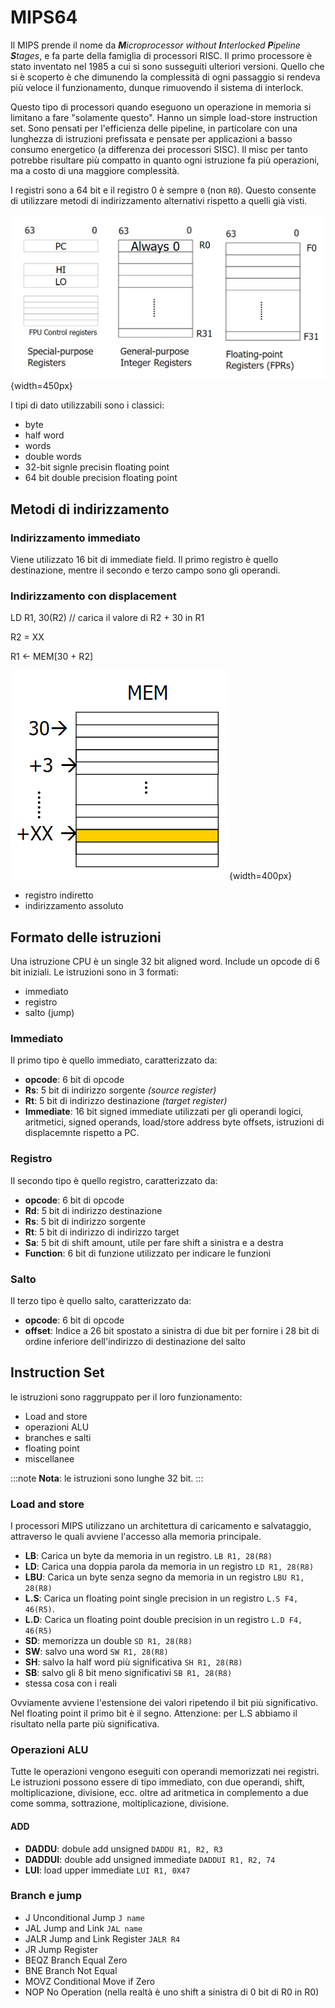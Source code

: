 # MIPS64
<!-- LEZIONE 4: 04-10-2022 -->

Il MIPS prende il nome da _**M**icroprocessor without **I**nterlocked **P**ipeline **S**tages_, e fa parte della famiglia di processori RISC. Il primo processore è stato inventato nel 1985 a cui si sono susseguiti ulteriori versioni. Quello che si è scoperto è che dimunendo la complessità di ogni passaggio si rendeva più veloce il funzionamento, dunque rimuovendo il sistema di interlock.

Questo tipo di processori quando eseguono un operazione in memoria si limitano a fare "solamente questo". Hanno un simple load-store instruction set. Sono pensati per l'efficienza delle pipeline, in particolare con una lunghezza di istruzioni prefissata e pensate per applicazioni a basso consumo energetico (a differenza dei processori SISC). Il misc per tanto potrebbe risultare più compatto in quanto ogni istruzione fa più operazioni, ma a costo di una maggiore complessità.

I registri sono a 64 bit e il registro 0 è sempre `0` (non `R0`). Questo consente di utilizzare metodi di indirizzamento alternativi rispetto a quelli già visti.

![Architettura](../images/03_architettura.png){width=450px}

I tipi di dato utilizzabili sono i classici:

- byte
- half word
- words
- double words
- 32-bit signle precisin floating point
- 64 bit double precision floating point

## Metodi di indirizzamento

### Indirizzamento immediato

Viene utilizzato 16 bit di immediate field. Il primo registro è quello destinazione, mentre il secondo e terzo campo sono gli operandi. 

### Indirizzamento con displacement

LD R1, 30(R2) // carica il valore di R2 + 30 in R1

R2 = XX

R1 <- MEM[30 + R2]

![Indirizzamento](../images/03_displacement1.png){width=400px}

- registro indiretto
- indirizzamento assoluto


## Formato delle istruzioni

Una istruzione CPU  è un single 32 bit aligned word. Include un opcode di 6 bit iniziali. Le istruzioni sono in 3 formati:

- immediato
- registro
- salto (jump)

### Immediato

Il primo tipo è quello immediato, caratterizzato da:

- **opcode**: 6 bit di opcode
- **Rs**: 5 bit di indirizzo sorgente _(source register)_
- **Rt**: 5 bit di indirizzo destinazione _(target register)_
- **Immediate**: 16 bit signed immediate utilizzati per gli operandi logici, aritmetici, signed operands, load/store address byte offsets, istruzioni di displacemnte rispetto a PC.

### Registro

Il secondo tipo è quello registro, caratterizzato da:

- **opcode**: 6 bit di opcode
- **Rd**: 5 bit di indirizzo destinazione
- **Rs**: 5 bit di indirizzo sorgente
- **Rt**: 5 bit di indirizzo di indirizzo target
- **Sa**: 5 bit di shift amount, utile per fare shift a sinistra e a destra
- **Function**: 6 bit di funzione utilizzato per indicare le funzioni

### Salto

Il terzo tipo è quello salto, caratterizzato da:

- **opcode**: 6 bit di opcode
- **offset**: Indice a 26 bit spostato a sinistra di due bit per fornire i 28 bit di ordine inferiore dell'indirizzo di destinazione del salto

## Instruction Set

le istruzioni sono raggruppato per il loro funzionamento:

- Load and store
- operazioni ALU
- branches e salti
- floating point
- miscellanee

:::note
**Nota**: le istruzioni sono lunghe 32 bit.
:::


### Load and store

I processori MIPS utilizzano un architettura di caricamento e salvataggio, attraverso le quali avviene l'accesso alla memoria principale.

- **LB**: Carica un byte da memoria in un registro. `LB R1, 28(R8)`
- **LD**: Carica una doppia parola da memoria in un registro `LD R1, 28(R8)`
- **LBU**: Carica un byte senza segno da memoria in un registro `LBU R1, 28(R8)`
- **L.S**: Carica un floating point single precision in un registro `L.S F4, 46(R5)`.
- **L.D**: Carica un floating point double precision in un registro `L.D F4, 46(R5)`
- **SD**: memorizza un double `SD R1, 28(R8)`
- **SW**: salvo una word `SW R1, 28(R8)`
- **SH**: salvo la half word più significativa `SH R1, 28(R8)`
- **SB**: salvo gli 8 bit meno significativi `SB R1, 28(R8)`
- stessa cosa con i reali

Ovviamente avviene l'estensione dei valori ripetendo il bit più significativo. Nel floating point il primo bit è il segno. Attenzione: per L.S abbiamo il risultato nella parte più significativa.

### Operazioni ALU

Tutte le operazioni vengono eseguiti con operandi memorizzati nei registri. Le istruzioni possono essere di tipo immediato, con due operandi, shift, moltiplicazione, divisione, ecc. oltre ad aritmetica in complemento a due come somma, sottrazione, moltiplicazione, divisione.

#### ADD

- **DADDU**: dobule add unsigned `DADDU R1, R2, R3`
- **DADDUI**: double add unsigned immediate `DADDUI R1, R2, 74`
- **LUI**: load upper immediate `LUI R1, 0X47`

### Branch e jump

- J Unconditional Jump `J name`
- JAL Jump and Link `JAL name`
- JALR Jump and Link Register `JALR R4`
- JR Jump Register
- BEQZ Branch Equal Zero
- BNE Branch Not Equal
- MOVZ Conditional Move if Zero
- NOP No Operation (nella realtà è uno shift a sinistra di 0 bit di R0 in R0)
